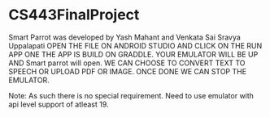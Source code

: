 # CS443FinalProject

Smart Parrot was developed by Yash Mahant and Venkata Sai Sravya Uppalapati OPEN THE FILE ON ANDROID STUDIO AND CLICK ON THE RUN APP ONE THE APP IS BUILD ON GRADDLE. YOUR EMULATOR WILL BE UP AND Smart parrot will open. WE CAN CHOOSE TO CONVERT TEXT TO SPEECH OR UPLOAD PDF OR IMAGE. ONCE DONE WE CAN STOP THE EMULATOR.

Note: As such there is no special requirement. Need to use emulator with api level support of atleast 19.
